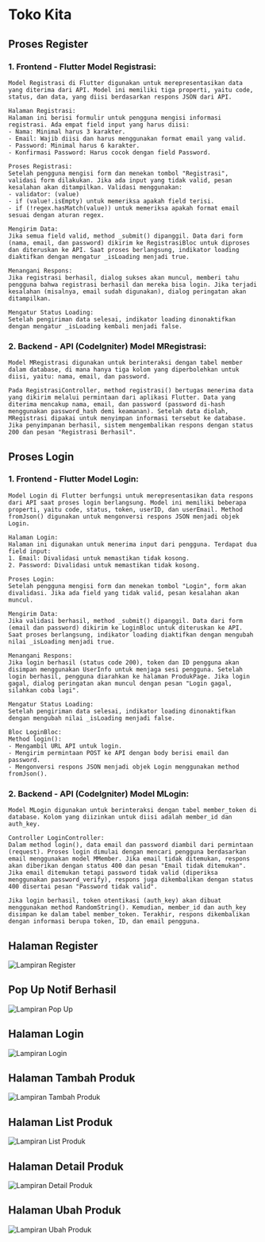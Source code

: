 # Toko Kita

## Proses Register
### 1. Frontend - Flutter Model Registrasi: 

    Model Registrasi di Flutter digunakan untuk merepresentasikan data yang diterima dari API. Model ini memiliki tiga properti, yaitu code, status, dan data, yang diisi berdasarkan respons JSON dari API.

    Halaman Registrasi:
    Halaman ini berisi formulir untuk pengguna mengisi informasi registrasi. Ada empat field input yang harus diisi:
    - Nama: Minimal harus 3 karakter.
    - Email: Wajib diisi dan harus menggunakan format email yang valid.
    - Password: Minimal harus 6 karakter.
    - Konfirmasi Password: Harus cocok dengan field Password.

    Proses Registrasi:
    Setelah pengguna mengisi form dan menekan tombol "Registrasi", validasi form dilakukan. Jika ada input yang tidak valid, pesan kesalahan akan ditampilkan. Validasi menggunakan:
    - validator: (value)
    - if (value!.isEmpty) untuk memeriksa apakah field terisi.
    - if (!regex.hasMatch(value)) untuk memeriksa apakah format email sesuai dengan aturan regex.

    Mengirim Data:
    Jika semua field valid, method _submit() dipanggil. Data dari form (nama, email, dan password) dikirim ke RegistrasiBloc untuk diproses dan diteruskan ke API. Saat proses berlangsung, indikator loading diaktifkan dengan mengatur _isLoading menjadi true.

    Menangani Respons:
    Jika registrasi berhasil, dialog sukses akan muncul, memberi tahu pengguna bahwa registrasi berhasil dan mereka bisa login. Jika terjadi kesalahan (misalnya, email sudah digunakan), dialog peringatan akan ditampilkan.

    Mengatur Status Loading:
    Setelah pengiriman data selesai, indikator loading dinonaktifkan dengan mengatur _isLoading kembali menjadi false.
### 2. Backend - API (CodeIgniter) Model MRegistrasi:

    Model MRegistrasi digunakan untuk berinteraksi dengan tabel member dalam database, di mana hanya tiga kolom yang diperbolehkan untuk diisi, yaitu: nama, email, dan password.

    Pada RegistrasiController, method registrasi() bertugas menerima data yang dikirim melalui permintaan dari aplikasi Flutter. Data yang diterima mencakup nama, email, dan password (password di-hash menggunakan password_hash demi keamanan). Setelah data diolah, MRegistrasi dipakai untuk menyimpan informasi tersebut ke database. Jika penyimpanan berhasil, sistem mengembalikan respons dengan status 200 dan pesan "Registrasi Berhasil".

## Proses Login
### 1. Frontend - Flutter Model Login:
    Model Login di Flutter berfungsi untuk merepresentasikan data respons dari API saat proses login berlangsung. Model ini memiliki beberapa properti, yaitu code, status, token, userID, dan userEmail. Method fromJson() digunakan untuk mengonversi respons JSON menjadi objek Login.

    Halaman Login:
    Halaman ini digunakan untuk menerima input dari pengguna. Terdapat dua field input:
    1. Email: Divalidasi untuk memastikan tidak kosong.
    2. Password: Divalidasi untuk memastikan tidak kosong.
    
    Proses Login:
    Setelah pengguna mengisi form dan menekan tombol "Login", form akan divalidasi. Jika ada field yang tidak valid, pesan kesalahan akan muncul.

    Mengirim Data:
    Jika validasi berhasil, method _submit() dipanggil. Data dari form (email dan password) dikirim ke LoginBloc untuk diteruskan ke API. Saat proses berlangsung, indikator loading diaktifkan dengan mengubah nilai _isLoading menjadi true.

    Menangani Respons:
    Jika login berhasil (status code 200), token dan ID pengguna akan disimpan menggunakan UserInfo untuk menjaga sesi pengguna. Setelah login berhasil, pengguna diarahkan ke halaman ProdukPage. Jika login gagal, dialog peringatan akan muncul dengan pesan "Login gagal, silahkan coba lagi".

    Mengatur Status Loading:
    Setelah pengiriman data selesai, indikator loading dinonaktifkan dengan mengubah nilai _isLoading menjadi false.

    Bloc LoginBloc:
    Method login():
    - Mengambil URL API untuk login.
    - Mengirim permintaan POST ke API dengan body berisi email dan password.
    - Mengonversi respons JSON menjadi objek Login menggunakan method fromJson().
### 2. Backend - API (CodeIgniter) Model MLogin:
    Model MLogin digunakan untuk berinteraksi dengan tabel member_token di database. Kolom yang diizinkan untuk diisi adalah member_id dan auth_key.

    Controller LoginController:
    Dalam method login(), data email dan password diambil dari permintaan (request). Proses login dimulai dengan mencari pengguna berdasarkan email menggunakan model MMember. Jika email tidak ditemukan, respons akan diberikan dengan status 400 dan pesan "Email tidak ditemukan". Jika email ditemukan tetapi password tidak valid (diperiksa menggunakan password_verify), respons juga dikembalikan dengan status 400 disertai pesan "Password tidak valid".

    Jika login berhasil, token otentikasi (auth_key) akan dibuat menggunakan method RandomString(). Kemudian, member_id dan auth_key disimpan ke dalam tabel member_token. Terakhir, respons dikembalikan dengan informasi berupa token, ID, dan email pengguna.

## Halaman Register 
![Lampiran Register](Register.png)

## Pop Up Notif Berhasil
![Lampiran Pop Up](PopUp.png)

## Halaman Login
![Lampiran Login](Login.png)

## Halaman Tambah Produk
![Lampiran Tambah Produk](TambahProduk.png)

## Halaman List Produk
![Lampiran List Produk](ListProduk.png)

## Halaman Detail Produk
![Lampiran Detail Produk](DetailProduk.png)

## Halaman Ubah Produk
![Lampiran Ubah Produk](UbahProduk.png)